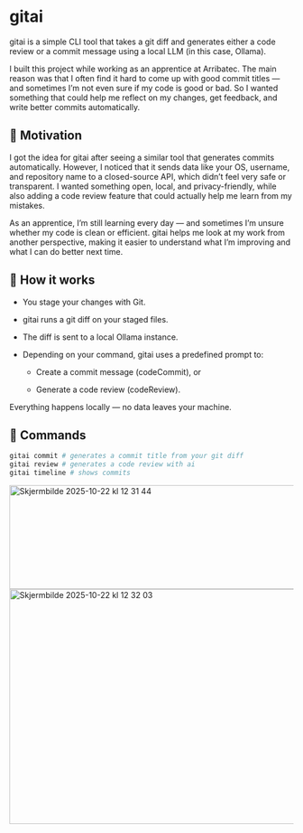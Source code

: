 # gitai

gitai is a simple CLI tool that takes a git diff and generates either a code review or a commit message using a local LLM (in this case, Ollama).

I built this project while working as an apprentice at Arribatec.
The main reason was that I often find it hard to come up with good commit titles — and sometimes I’m not even sure if my code is good or bad.
So I wanted something that could help me reflect on my changes, get feedback, and write better commits automatically.

## 💭 Motivation

I got the idea for gitai after seeing a similar tool that generates commits automatically.
However, I noticed that it sends data like your OS, username, and repository name to a closed-source API, which didn’t feel very safe or transparent.
I wanted something open, local, and privacy-friendly, while also adding a code review feature that could actually help me learn from my mistakes.

As an apprentice, I’m still learning every day — and sometimes I’m unsure whether my code is clean or efficient.
gitai helps me look at my work from another perspective, making it easier to understand what I’m improving and what I can do better next time.

## 🧠 How it works

- You stage your changes with Git.

- gitai runs a git diff on your staged files.

- The diff is sent to a local Ollama instance.

- Depending on your command, gitai uses a predefined prompt to:

  - Create a commit message (codeCommit), or

  - Generate a code review (codeReview).

Everything happens locally — no data leaves your machine.

## 🚀 Commands

```bash
gitai commit # generates a commit title from your git diff
gitai review # generates a code review with ai
gitai timeline # shows commits 
```

<img width="536" height="184" alt="Skjermbilde 2025-10-22 kl  12 31 44" src="https://github.com/user-attachments/assets/7667d1d3-2ba3-4623-ad19-69c5dc11fbb4" />
<img width="1244" height="416" alt="Skjermbilde 2025-10-22 kl  12 32 03" src="https://github.com/user-attachments/assets/0afd1bc5-935b-4a98-a032-203e41327284" />
